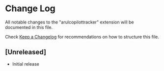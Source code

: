 # Change Log

All notable changes to the "arulcopilottracker" extension will be documented in this file.

Check [Keep a Changelog](http://keepachangelog.com/) for recommendations on how to structure this file.

## [Unreleased]

- Initial release
